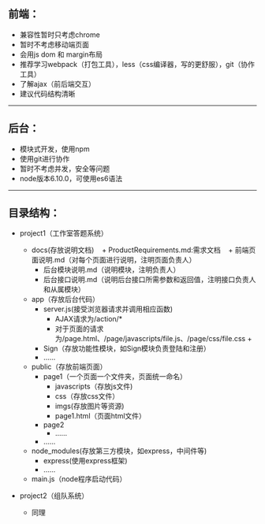 ## 前端：
 + 兼容性暂时只考虑chrome
 + 暂时不考虑移动端页面
 + 会用js dom 和 margin布局
 + 推荐学习webpack（打包工具），less（css编译器，写的更舒服），git（协作工具）
 + 了解ajax（前后端交互）
 + 建议代码结构清晰
 
---

## 后台：
 + 模块式开发，使用npm
 + 使用git进行协作
 + 暂时不考虑并发，安全等问题
 + node版本6.10.0，可使用es6语法
 
---

## 目录结构：
+ project1（工作室答题系统）
  + docs(存放说明文档)
    + ProductRequirements.md:需求文档
    + 前端页面说明.md（对每个页面进行说明，注明页面负责人）
    + 后台模块说明.md（说明模块，注明负责人）
    + 后台接口说明.md（说明后台接口所需参数和返回值，注明接口负责人和从属模块）
   + app（存放后台代码）
     + server.js(接受浏览器请求并调用相应函数)
       + AJAX请求为/action/* 
       + 对于页面的请求为/page.html、/page/javascripts/file.js、/page/css/file.css
         +
      + Sign（存放功能性模块，如Sign模块负责登陆和注册）
      + ......
    + public（存放前端页面）
      + page1（一个页面一个文件夹，页面统一命名）
        + javascripts（存放js文件)
        + css（存放css文件）
        + imgs(存放图片等资源)
        + page1.html（页面html文件）
      + page2
        + ......
      + ......
    + node_modules(存放第三方模块，如express，中间件等) 
      + express(使用express框架)
      + ......
    + main.js（node程序启动代码）  

+ project2（组队系统）  
  + 同理  
